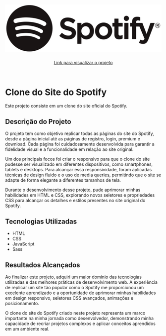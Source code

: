 <h1 align="center">
  <img src="./img/iconspotifylogin.png">
</h1>

<p align="center"><a href="https://spotify-clone-henriqdev.netlify.app/index.html">Link para visualizar o projeto</a></p>

<br>

# Clone do Site do Spotify

Este projeto consiste em um clone do site oficial do Spotify.

## Descrição do Projeto

O projeto tem como objetivo replicar todas as páginas do site do Spotify, desde a página inicial até as páginas de registro, login, premium e download. Cada página foi cuidadosamente desenvolvida para garantir a fidelidade visual e a funcionalidade em relação ao site original.

Um dos principais focos foi criar o responsivo para que o clone do site pudesse ser visualizado em diferentes dispositivos, como smartphones, tablets e desktops. Para alcançar essa responsividade, foram aplicadas técnicas de design fluido e o uso de media queries, permitindo que o site se adapte de forma elegante a diferentes tamanhos de tela.

Durante o desenvolvimento desse projeto, pude aprimorar minhas habilidades em HTML e CSS, explorando novos seletores e propriedades CSS para alcançar os detalhes e estilos presentes no site original do Spotify.

## Tecnologias Utilizadas

- HTML
- CSS
- JavaScript
- Sass

## Resultados Alcançados

Ao finalizar este projeto, adquiri um maior domínio das tecnologias utilizadas e das melhores práticas de desenvolvimento web. A experiência de replicar um site tão popular como o Spotify me proporcionou um excelente aprendizado e a oportunidade de aprimorar minhas habilidades em design responsivo, seletores CSS avançados, animações e posicionamento.

O clone do site do Spotify criado neste projeto representa um marco importante na minha jornada como desenvolvedor, demonstrando minha capacidade de recriar projetos complexos e aplicar conceitos aprendidos em um ambiente real.
